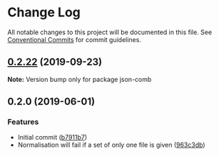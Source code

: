 # Change Log

All notable changes to this project will be documented in this file.
See [Conventional Commits](https://conventionalcommits.org) for commit guidelines.

## [0.2.22](https://gitlab.com/codsen/codsen/compare/json-comb@0.2.21...json-comb@0.2.22) (2019-09-23)

**Note:** Version bump only for package json-comb





## 0.2.0 (2019-06-01)

### Features

- Initial commit ([b7911b7](https://gitlab.com/codsen/codsen/commit/b7911b7))
- Normalisation will fail if a set of only one file is given ([963c3db](https://gitlab.com/codsen/codsen/commit/963c3db))
